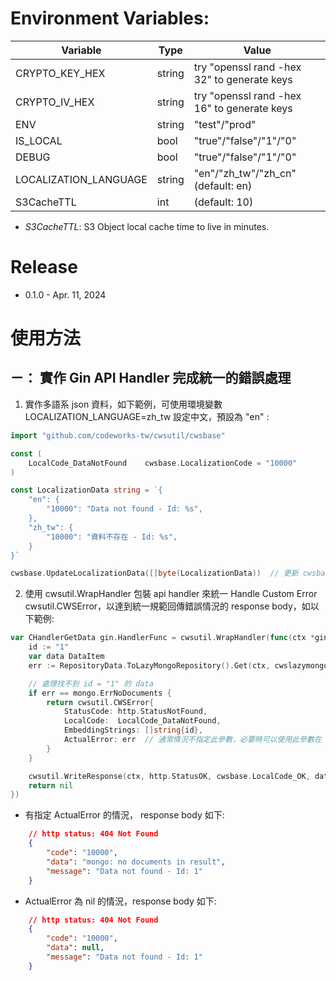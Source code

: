 # Environment Variables:

| Variable              | Type   | Value                                       |
| --------------------- | ------ | ------------------------------------------- |
| CRYPTO_KEY_HEX        | string | try "openssl rand -hex 32" to generate keys |
| CRYPTO_IV_HEX         | string | try "openssl rand -hex 16" to generate keys |
| ENV                   | string | "test"/"prod"                               |
| IS_LOCAL              | bool   | "true"/"false"/"1"/"0"                      |
| DEBUG                 | bool   | "true"/"false"/"1"/"0"                      |
| LOCALIZATION_LANGUAGE | string | "en"/"zh_tw"/"zh_cn" (default: en)          |
| S3CacheTTL            | int    | (default: 10)                               |

* *S3CacheTTL*: S3 Object local cache time to live in minutes.

# Release
* 0.1.0 - Apr. 11, 2024

# 使用方法

## ㄧ： 實作 Gin API Handler 完成統一的錯誤處理

1. 實作多語系 json 資料，如下範例，可使用環境變數 LOCALIZATION_LANGUAGE=zh_tw 設定中文，預設為 "en" :

```go
import "github.com/codeworks-tw/cwsutil/cwsbase"

const (
    LocalCode_DataNotFound    cwsbase.LocalizationCode = "10000"
)

const LocalizationData string = `{
    "en": {
        "10000": "Data not found - Id: %s",
    },
    "zh_tw": {
        "10000": "資料不存在 - Id: %s",
    }
}`

cwsbase.UpdateLocalizationData([]byte(LocalizationData))  // 更新 cwsbase 多語系目錄
```

2. 使用 cwsutil.WrapHandler 包裝 api handler 來統一 Handle Custom Error cwsutil.CWSError，以達到統一規範回傳錯誤情況的 response body，如以下範例:
  
```go
var CHandlerGetData gin.HandlerFunc = cwsutil.WrapHandler(func(ctx *gin.Context) error {
    id := "1"
    var data DataItem
    err := RepositoryData.ToLazyMongoRepository().Get(ctx, cwslazymongo.Eq("_id", id), &data)

    // 處理找不到 id = "1" 的 data
    if err == mongo.ErrNoDocuments {
        return cwsutil.CWSError{
            StatusCode: http.StatusNotFound,
            LocalCode:  LocalCode_DataNotFound,
            EmbeddingStrings: []string{id},
            ActualError: err  // 通常情況不指定此參數，必要時可以使用此參數在 data 欄位回傳真正的錯誤 message
        }
    }

    cwsutil.WriteResponse(ctx, http.StatusOK, cwsbase.LocalCode_OK, data)
    return nil
})
```

   * 有指定 ActualError 的情況， response body 如下:

```json
    // http status: 404 Not Found
    {
        "code": "10000",
        "data": "mongo: no documents in result",
        "message": "Data not found - Id: 1"
    }
```

   * ActualError 為 nil 的情況，response body 如下:

```json
    // http status: 404 Not Found
    {
        "code": "10000",
        "data": null,
        "message": "Data not found - Id: 1"
    }
```